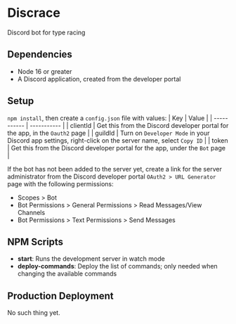 # Discrace

Discord bot for type racing

## Dependencies

- Node 16 or greater
- A Discord application, created from the developer portal

## Setup

`npm install`, then create a `config.json` file with values:
| Key | Value |
| ----------- | ----------- |
| clientId | Get this from the Discord developer portal for the app, in the `Oauth2` page |
| guildId | Turn on `Developer Mode` in your Discord app settings, right-click on the server name, select `Copy ID` |
| token | Get this from the Discord developer portal for the app, under the `Bot` page |

If the bot has not been added to the server yet, create a link for the server administrator from the Discord developer portal `OAuth2 > URL Generator` page with the following permissions:

- Scopes > Bot
- Bot Permissions > General Permissions > Read Messages/View Channels
- Bot Permissions > Text Permissions > Send Messages

## NPM Scripts

- **start**: Runs the development server in watch mode
- **deploy-commands**: Deploy the list of commands; only needed when changing the available commands

## Production Deployment

No such thing yet.

